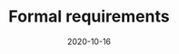 ---
title: Formal requirements
excerpt: Participation, reading responses, presentation, and project.
date: 2020-10-16
icon:
  type: fa
  name: fa-info-circle
color: purple
sections:
  - /reqs/grade
  - /reqs/part
  - /reqs/reading
  - /reqs/pres
  - /reqs/proj
---